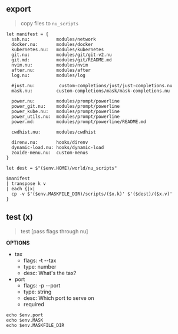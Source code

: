 
## export

> copy files to `nu_scripts`

```nu
let manifest = {
  ssh.nu:          modules/network
  docker.nu:       modules/docker
  kubernetes.nu:   modules/kubernetes
  git.nu:          modules/git/git-v2.nu
  git.md:          modules/git/README.md
  nvim.nu:         modules/nvim
  after.nu:        modules/after
  log.nu:          modules/log

  #just.nu:         custom-completions/just/just-completions.nu
  mask.nu:         custom-completions/mask/mask-completions.nu

  power.nu:        modules/prompt/powerline
  power_git.nu:    modules/prompt/powerline
  power_kube.nu:   modules/prompt/powerline
  power_utils.nu:  modules/prompt/powerline
  power.md:        modules/prompt/powerline/README.md

  cwdhist.nu:      modules/cwdhist

  direnv.nu:       hooks/direnv
  dynamic-load.nu: hooks/dynamic-load
  zoxide-menu.nu:  custom-menus
}

let dest = $"($env.HOME)/world/nu_scripts"

$manifest
| transpose k v
| each {|x|
  cp -v $'($env.MASKFILE_DIR)/scripts/($x.k)' $'($dest)/($x.v)'
}
```

## test (x)

> test [pass flags through nu]

**OPTIONS**
* tax
    * flags: -t --tax
    * type: number
    * desc: What's the tax?
* port
    * flags: -p --port
    * type: string
    * desc: Which port to serve on
    * required


```nu
echo $env.port
echo $env.MASK
echo $env.MASKFILE_DIR
```
